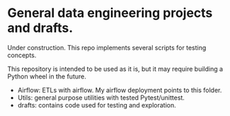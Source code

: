 # General data engineering projects and drafts.

Under construction. This repo implements several scripts for testing concepts.

This repository is intended to be used as it is, but it may require building a Python wheel in the future.

- Airflow: ETLs with airflow. My airflow deployment points to this folder.
- Utils: general purpose utilities with tested Pytest/unittest.
- drafts: contains code used for testing and exploration.
